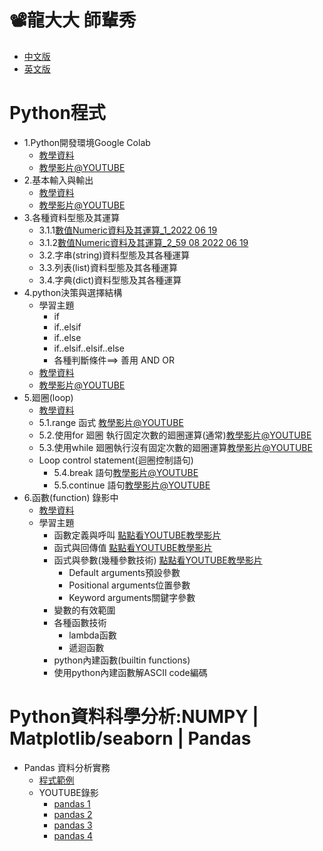 # 📽龍大大 師輩秀
- [中文版](#Python程式)
- [英文版](英文版.md)

# Python程式
- 1.Python開發環境Google Colab
  - [教學資料](./0_python開發環境.md)
  - [教學影片@YOUTUBE](https://youtu.be/4iyU3XKhz7Q)
- 2.基本輸入與輸出 
  - [教學資料](./1_基本輸入與輸出.md)
  - [教學影片@YOUTUBE](https://youtu.be/YX7Vt_6lAQY) 
- 3.各種資料型態及其運算
  - 3.1.1[數值Numeric資料及其運算_1_2022 06 19](https://youtu.be/KSwDTSubS1M)
  - 3.1.2[數值Numeric資料及其運算_2_59 08 2022 06 19](https://youtu.be/FSo8k4vFYGc)
  - 3.2.字串(string)資料型態及其各種運算
  - 3.3.列表(list)資料型態及其各種運算
  - 3.4.字典(dict)資料型態及其各種運算 
- 4.python決策與選擇結構
  - 學習主題 
    - if     
    - if..elsif     
    - if..else
    - if..elsif..elsif..else
    - 各種判斷條件==> 善用 AND   OR
  - [教學資料](./3_python決策與選擇結構.md)
  - [教學影片@YOUTUBE](https://youtu.be/Qp2rnckGlAg)
- 5.廻圈(loop)
  - [教學資料](./4_廻圈loop.md)
  - 5.1.range 函式 [教學影片@YOUTUBE](https://youtu.be/Al2C5bUEMCY)
  - 5.2.使用for 廻圈 執行固定次數的廻圈運算(通常)[教學影片@YOUTUBE](https://youtu.be/T66hPV7Pbh4)
  - 5.3.使用while 廻圈執行沒有固定次數的廻圈運算[教學影片@YOUTUBE](https://youtu.be/WW_b7huHezs)
  - Loop control statement(迴圈控制語句)
    - 5.4.break 語句[教學影片@YOUTUBE](https://youtu.be/1kxwZqqICkw)
    - 5.5.continue 語句[教學影片@YOUTUBE](https://www.youtube.com/watch?v=Ugmv_dhzj1w)
- 6.函數(function)  錄影中
  - [教學資料](./5_函數.md)
  - 學習主題 
    - 函數定義與呼叫 [點點看YOUTUBE教學影片](https://youtu.be/w-8MVoO54dY)
    - 函式與回傳值 [點點看YOUTUBE教學影片](https://youtu.be/IouD0SADvlA)
    - 函式與參數(幾種參數技術) [點點看YOUTUBE教學影片](https://youtu.be/rjoKpTH2sVM)
      - Default arguments預設參數
      - Positional arguments位置參數
      - Keyword arguments關鍵字參數
    - 變數的有效範圍
    - 各種函數技術
      - lambda函數
      - 遞迴函數
    - python內建函數(builtin functions)
    - 使用python內建函數解ASCII code編碼
  
# Python資料科學分析:NUMPY | Matplotlib/seaborn | Pandas
- Pandas 資料分析實務
  - [程式範例](https://github.com/TaiwanHolyHigh/AI4H2022)
  - YOUTUBE錄影
    - [pandas 1](https://youtu.be/_lUy7iJXzrI) 
    - [pandas 2](https://youtu.be/9_r9X7Jsis4) 
    - [pandas 3](https://youtu.be/TE2fKyxwgDo) 
    - [pandas 4](https://youtu.be/JEbo_P9h8f8)  
